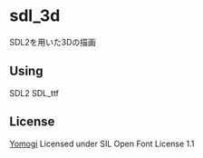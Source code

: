 # sdl_3d

SDL2を用いた3Dの描画

## Using

SDL2
SDL_ttf

## License

[Yomogi](https://fonts.google.com/specimen/Yomogi) Licensed under SIL Open Font License 1.1
